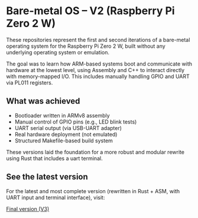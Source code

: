 # Bare-metal OS – V2 (Raspberry Pi Zero 2 W)

These repositories represent the first and second iterations of a bare-metal operating system for the Raspberry Pi Zero 2 W, built without any underlying operating system or emulation.

The goal was to learn how ARM-based systems boot and communicate with hardware at the lowest level, using Assembly and C++ to interact directly with memory-mapped I/O. This includes manually handling GPIO and UART via PL011 registers.

## What was achieved

- Bootloader written in ARMv8 assembly
- Manual control of GPIO pins (e.g., LED blink tests)
- UART serial output (via USB-UART adapter)
- Real hardware deployment (not emulated)
- Structured Makefile-based build system

These versions laid the foundation for a more robust and modular rewrite using Rust that includes a uart terminal.

## See the latest version

For the latest and most complete version (rewritten in Rust + ASM, with UART input and terminal interface), visit:

[Final version (V3)](https://github.com/UNIX-73/baremetal_v3)
